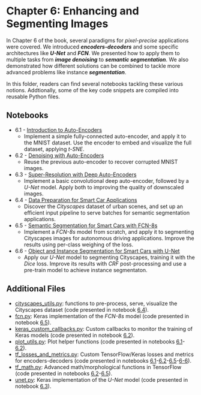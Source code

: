 # Chapter 6: Enhancing and Segmenting Images

In Chapter 6 of the book, several paradigms for _pixel-precise_ applications were covered. We introduced **_encoders-decoders_** and some specific architectures like **_U-Net_** and **_FCN_**. We presented how to apply them to multiple tasks from _**image denoising**_ to **_semantic segmentation_**. We also demonstrated how different solutions can be combined to tackle more advanced problems like instance **_segmentation_**.

In this folder, readers can find several notebooks tackling these various notions. Addtionally, some of the key code snippets are compiled into reusable Python files.

## Notebooks

- 6.1 - [Introduction to Auto-Encoders](./ch6_nb1_intro_to_autoencoders.ipynb)
    - Implement a simple fully-connected auto-encoder, and apply it to the MNIST dataset. Use the encoder to embed and visualize the full dataset, applying _t-SNE_.
- 6.2 - [Denoising with Auto-Encoders](./ch6_nb2_denoising_with_autoencoders.ipynb)
    - Reuse the previous auto-encoder to recover corrupted MNIST images.
- 6.3 - [Super-Resolution with Deep Auto-Encoders](./ch6_nb3_super_resolution_with_dae.ipynb)
    - Implement a basic convolutional deep auto-encoder, followed by a _U-Net_ model. Apply both to improving the quality of downscaled images.
- 6.4 - [Data Preparation for Smart Car Applications](./ch6_nb4_data_preparation_for_smart_car_apps.ipynb)
    - Discover the _Cityscapes_ dataset of urban scenes, and set up an efficient input pipeline to serve batches for semantic segmentation applications.
- 6.5 - [Semantic Segmentation for Smart Cars with FCN-8s](./ch6_nb5_semantic_segmentation_for_smart_cars_with_fcn8s.ipynb)
    - Implement a _FCN-8s_ model from scratch, and apply it to segmenting Cityscapes images for autonomous driving applications. Improve the results using per-class weighing of the loss.
- 6.6 - [Object and Instance Segmentation for Smart Cars with U-Net](./ch6_nb6_object_and_instance_segmentation_for_smart_cars_with_unet.ipynb)
    -  Apply our _U-Net_ model to segmenting Cityscapes, training it with the _Dice_ loss. Improve its results with _CRF_ post-processing and use a pre-train model to achieve instance segmentaton.
	
## Additional Files

- [cityscapes_utils.py](cityscapes_utils.py): functions to pre-process, serve, visualize the Cityscapes dataset (code presented in notebook [6.4](./ch6_nb4_data_preparation_for_smart_car_apps.ipynb)).
- [fcn.py](fcn.py): Keras implementation of the _FCN-8s_ model (code presented in notebook [6.5](./ch6_nb5_semantic_segmentation_for_smart_cars_with_fcn8s.ipynb)).
- [keras_custom_callbacks.py](keras_custom_callbacks.py): Custom callbacks to monitor the training of Keras models (code presented in notebook [6.2](./ch6_nb2_denoising_with_autoencoders.ipynb)).
- [plot_utils.py](plot_utils.py): Plot helper functions (code presented in notebooks [6.1](./ch6_nb1_intro_to_autoencoders.ipynb)- [6.2](./ch6_nb2_denoising_with_autoencoders.ipynb)).
- [tf_losses_and_metrics.py](tf_losses_and_metrics.py): Custom TensorFlow/Keras losses and metrics for encoders-decoders (code presented in notebooks [6.1](./ch6_nb1_intro_to_autoencoders.ipynb)-[6.2](./ch6_nb2_denoising_with_autoencoders.ipynb)-[6.5](./ch6_nb5_semantic_segmentation_for_smart_cars_with_fcn8s.ipynb)-[6-6](./ch6_nb6_object_and_instance_segmentation_for_smart_cars_with_unet.ipynb)).
- [tf_math.py](tf_math.py): Advanced math/morphological functions in TensorFlow (code presented in notebooks [6.2](./ch6_nb2_denoising_with_autoencoders.ipynb)-[6.5](./ch6_nb5_semantic_segmentation_for_smart_cars_with_fcn8s.ipynb)).
- [unet.py](unet.py): Keras implementation of the _U-Net_ model (code presented in notebook [6.3](./ch6_nb3_super_resolution_with_dae.ipynb)).
